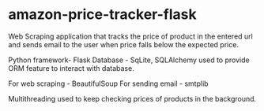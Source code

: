 # amazon-price-tracker-flask
Web Scraping application that tracks the price of product in the entered url and sends email to the user when price falls below the expected price.

Python framework- Flask
Database - SqLite, SQLAlchemy used to provide ORM feature to interact with database.

For web scraping - BeautifulSoup 
For sending email - smtplib

Multithreading used to keep checking prices of products in the background.
